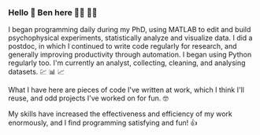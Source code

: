 ### Hello :wave: Ben here :man_technologist:	:man_scientist:

I began programming daily during my PhD, using MATLAB to edit and build psychophysical experiments, statistically analyze and visualize data. I did a postdoc, in which I continued to write code regularly for research, and generally improving productivity through automation. I began using Python regularly too. I'm currently an analyst, collecting, cleaning, and analysing datasets. :chart: :bar_chart: :chart_with_upwards_trend:

What I have here are pieces of code I've written at work, which I think I'll reuse, and odd projects I've worked on for fun. :nerd_face:

My skills have increased the effectiveness and efficiency of my work enormously, and I find programming satisfying and fun! :+1:
